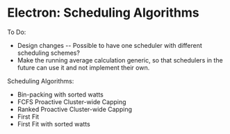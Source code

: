 Electron: Scheduling Algorithms
================================

To Do:

 * Design changes -- Possible to have one scheduler with different scheduling schemes?
 * Make the running average calculation generic, so that schedulers in the future can use it and not implement their own.

Scheduling Algorithms:

 * Bin-packing with sorted watts
 * FCFS Proactive Cluster-wide Capping
 * Ranked Proactive Cluster-wide Capping
 * First Fit
 * First Fit with sorted watts
